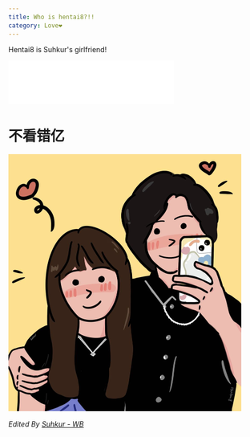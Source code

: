 ```yaml
---
title: Who is hentai8?!!
category: Love❤
---
```


Hentai8 is Suhkur's girlfriend! 

<!-- more -->

<iframe frameborder="no" border="0" marginwidth="0" marginheight="0" width=330 height=86 src="//music.163.com/outchain/player?type=2&id=1413863166&auto=1&height=66"></iframe>


# 不看错亿

<img src="https://raw.githubusercontent.com/Suhkurr/suhkurr.github.io/master/assets/img/0728lyl.jpg" alt="image" style="zoom:50%;" />


_Edited By [Suhkur - WB](https://m.weibo.cn/5202135728/4796371708674052)_
